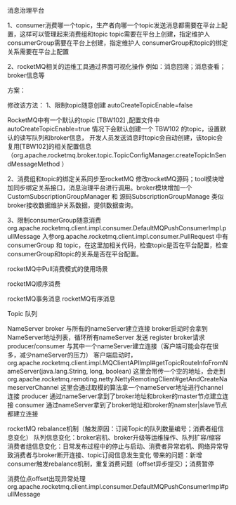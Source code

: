 
消息治理平台

1、consumer消费哪一个topic，生产者向哪一个topic发送消息都需要在平台上配置，这样可以管理起来消费组和topic 
  topic需要在平台上创建，指定维护人
  consumerGroup需要在平台上创建，指定维护人
  consumerGroup和topic的绑定关系需要在平台上配置
  
2、rocketMQ相关的运维工具通过界面可视化操作
  例如：消息回溯；消息查看；broker信息等
  
方案：

修改该方法：
1、限制topic随意创建
   autoCreateTopicEnable=false
   
   RocketMQ中有一个默认的topic [TBW102] ,配置文件中 autoCreateTopicEnable=true 情况下会默认创建一个 TBW102 的topic，设置默认的读写队列和broker信息，
   开发人员发送消息时topic会自动创建，该topic会复用[TBW102]的相关配置信息（org.apache.rocketmq.broker.topic.TopicConfigManager.createTopicInSendMessageMethod ）
   
2、消费组和topic的绑定关系同步至rocketMQ
   修改rocketMQ源码；tool模块增加同步绑定关系接口，消息治理平台进行调用。broker模块增加一个CustomSubscriptionGroupManager 和 源码SubscriptionGroupManage 类似
   broker接收数据维护关系数据，提供数据查询。
   
3、限制consumerGroup随意消费
   org.apache.rocketmq.client.impl.consumer.DefaultMQPushConsumerImpl.pullMessage
   入参org.apache.rocketmq.client.impl.consumer.PullRequest
   中有 consumerGroup 和 topic，在这里加相关代码，检查topic是否在平台配置，检查consumerGroup和topic的关系是否在平台配置。
 
   
rocketMQ中Pull消费模式的使用场景  
   
rocketMQ顺序消费

rocketMQ事务消息
rocketMQ有序消息

Topic 队列

NameServer
   broker 与所有的nameServer建立连接
     broker启动时会拿到NameServer地址列表，循环所有nameServer 发送 register broker请求
   producer/consumer 与其中一个nameServer建立连接（客户端可能会存在很多，减少nameServer的压力）
     客户端启动时，org.apache.rocketmq.client.impl.MQClientAPIImpl#getTopicRouteInfoFromNameServer(java.lang.String, long, boolean)
     这里会带传一个空的地址，会走到 org.apache.rocketmq.remoting.netty.NettyRemotingClient#getAndCreateNameserverChannel
     这里会通过取模的算法拿一个nameServer地址进行channel连接
     producer 通过nameServer拿到了broker地址和broker的master节点建立连接
     consumer 通过nameServer拿到了broker地址和broker的namster|slave节点都建立连接
     
   

rocketMQ rebalance机制（触发原因：订阅Topic的队列数量编号；消费者组信息变化）
   队列信息变化：broker宕机、broker升级等运维操作、队列扩容/缩容
   消费者组信息变化：日常发布过程中的停止与启动、消费者异常宕机、网络异常导致消费者与broker断开连接、topic订阅信息发生变化
   带来的问题：新增consumer触发rebalance机制，重复消费问题（offset异步提交）；消费暂停

消费位点offset出现异常处理
org.apache.rocketmq.client.impl.consumer.DefaultMQPushConsumerImpl#pullMessage
   
 
  
  
